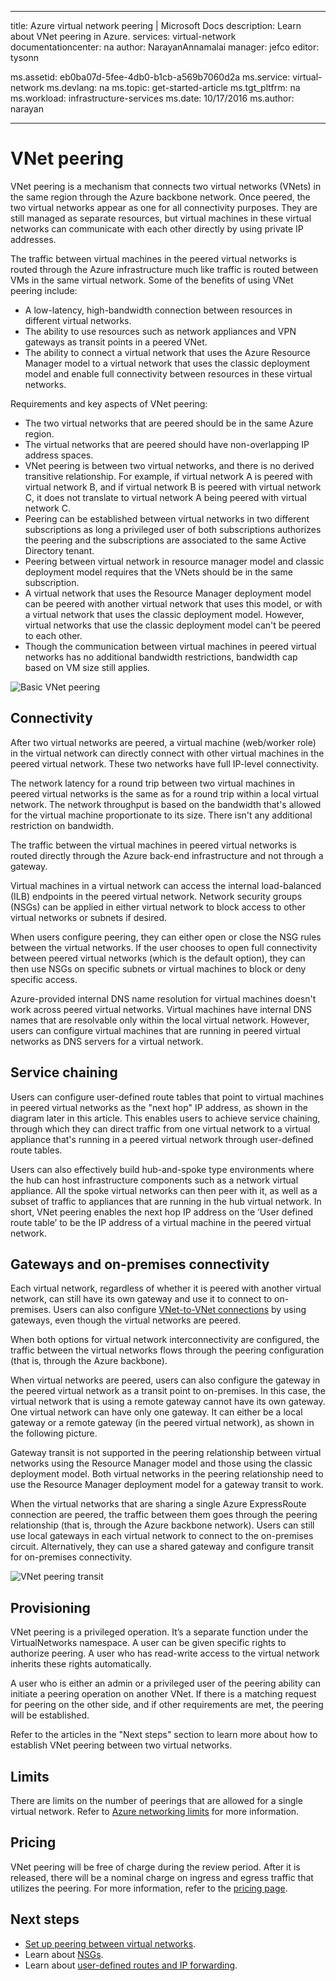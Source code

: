 ﻿
---
title: Azure virtual network peering | Microsoft Docs
description: Learn about VNet peering in Azure.
services: virtual-network
documentationcenter: na
author: NarayanAnnamalai
manager: jefco
editor: tysonn

ms.assetid: eb0ba07d-5fee-4db0-b1cb-a569b7060d2a
ms.service: virtual-network
ms.devlang: na
ms.topic: get-started-article
ms.tgt_pltfrm: na
ms.workload: infrastructure-services
ms.date: 10/17/2016
ms.author: narayan

---
# VNet peering
VNet peering is a mechanism that connects two virtual networks (VNets) in the same region through the Azure backbone network. Once peered, the two virtual networks appear as one for all connectivity purposes. They are still managed as separate resources, but virtual machines in these virtual networks can communicate with each other directly by using private IP addresses.

The traffic between virtual machines in the peered virtual networks is routed through the Azure infrastructure much like traffic is routed between VMs in the same virtual network. Some of the benefits of using VNet peering include:

* A low-latency, high-bandwidth connection between resources in different virtual networks.
* The ability to use resources such as network appliances and VPN gateways as transit points in a peered VNet.
* The ability to connect a virtual network that uses the Azure Resource Manager model to a virtual network that uses the classic deployment model and enable full connectivity between resources in these virtual networks.

Requirements and key aspects of VNet peering:

* The two virtual networks that are peered should be in the same Azure region.
* The virtual networks that are peered should have non-overlapping IP address spaces.
* VNet peering is between two virtual networks, and there is no derived transitive relationship. For example, if virtual network A is peered with virtual network B, and if virtual network B is peered with virtual network C, it does not translate to virtual network A being peered with virtual network C.
* Peering can be established between virtual networks in two different subscriptions as long a privileged user of both subscriptions authorizes the peering and the subscriptions are associated to the same Active Directory tenant. 
* Peering between virtual network in resource manager model and classic deployment model requires that the VNets should be in the same subscription.
* A virtual network that uses the Resource Manager deployment model can be peered with another virtual network that uses this model, or with a virtual network that uses the classic deployment model. However, virtual networks that use the classic deployment model can't be peered to each other.
* Though the communication between virtual machines in peered virtual networks has no additional bandwidth restrictions, bandwidth cap based on VM size still applies.

![Basic VNet peering](./media/virtual-networks-peering-overview/figure01.png)

## Connectivity
After two virtual networks are peered, a virtual machine (web/worker role) in the virtual network can directly connect with other virtual machines in the peered virtual network. These two networks have full IP-level connectivity.

The network latency for a round trip between two virtual machines in peered virtual networks is the same as for a round trip within a local virtual network. The network throughput is based on the bandwidth that's allowed for the virtual machine proportionate to its size. There isn't any additional restriction on bandwidth.

The traffic between the virtual machines in peered virtual networks is routed directly through the Azure back-end infrastructure and not through a gateway.

Virtual machines in a virtual network can access the internal load-balanced (ILB) endpoints in the peered virtual network. Network security groups (NSGs) can be applied in either virtual network to block access to other virtual networks or subnets if desired.

When users configure peering, they can either open or close the NSG rules between the virtual networks. If the user chooses to open full connectivity between peered virtual networks (which is the default option), they can then use NSGs on specific subnets or virtual machines to block or deny specific access.

Azure-provided internal DNS name resolution for virtual machines doesn't work across peered virtual networks. Virtual machines have internal DNS names that are resolvable only within the local virtual network. However, users can configure virtual machines that are running in peered virtual networks as DNS servers for a virtual network.

## Service chaining
Users can configure user-defined route tables that point to virtual machines in peered virtual networks as the "next hop" IP address, as shown in the diagram later in this article. This enables users to achieve service chaining, through which they can direct traffic from one virtual network to a virtual appliance that's running in a peered virtual network through user-defined route tables.

Users can also effectively build hub-and-spoke type environments where the hub can host infrastructure components such as a network virtual appliance. All the spoke virtual networks can then peer with it, as well as a subset of traffic to appliances that are running in the hub virtual network. In short, VNet peering enables the next hop IP address on the ‘User defined route table’ to be the IP address of a virtual machine in the peered virtual network.

## Gateways and on-premises connectivity
Each virtual network, regardless of whether it is peered with another virtual network, can still have its own gateway and use it to connect to on-premises. Users can also configure [VNet-to-VNet connections](../vpn-gateway/vpn-gateway-vnet-vnet-rm-ps.md) by using gateways, even though the virtual networks are peered.

When both options for virtual network interconnectivity are configured, the traffic between the virtual networks flows through the peering configuration (that is, through the Azure backbone).

When virtual networks are peered, users can also configure the gateway in the peered virtual network as a transit point to on-premises. In this case, the virtual network that is using a remote gateway cannot have its own gateway. One virtual network can have only one gateway. It can either be a local gateway or a remote gateway (in the peered virtual network), as shown in the following picture.

Gateway transit is not supported in the peering relationship between virtual networks using the Resource Manager model and those using the classic deployment model. Both virtual networks in the peering relationship need to use the Resource Manager deployment model for a gateway transit to work.

When the virtual networks that are sharing a single Azure ExpressRoute connection are peered, the traffic between them goes through the peering relationship (that is, through the Azure backbone network). Users can still use local gateways in each virtual network to connect to the on-premises circuit. Alternatively, they can use a shared gateway and configure transit for on-premises connectivity.

![VNet peering transit](./media/virtual-networks-peering-overview/figure02.png)

## Provisioning
VNet peering is a privileged operation. It’s a separate function under the VirtualNetworks namespace. A user can be given specific rights to authorize peering. A user who has read-write access to the virtual network inherits these rights automatically.

A user who is either an admin or a privileged user of the peering ability can initiate a peering operation on another VNet. If there is a matching request for peering on the other side, and if other requirements are met, the peering will be established.

Refer to the articles in the "Next steps" section to learn more about how to establish VNet peering between two virtual networks.

## Limits
There are limits on the number of peerings that are allowed for a single virtual network. Refer to [Azure networking limits](../azure-subscription-service-limits.md#networking-limits) for more information.

## Pricing
VNet peering will be free of charge during the review period. After it is released, there will be a nominal charge on ingress and egress traffic that utilizes the peering. For more information, refer to the [pricing page](https://azure.microsoft.com/pricing/details/virtual-network).

## Next steps
* [Set up peering between virtual networks](virtual-networks-create-vnetpeering-arm-portal.md).
* Learn about [NSGs](virtual-networks-nsg.md).
* Learn about [user-defined routes and IP forwarding](virtual-networks-udr-overview.md).


